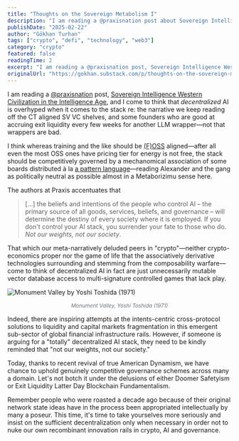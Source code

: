 ```yaml
---
title: "Thoughts on the Sovereign Metabolism I"
description: "I am reading a @praxisnation post about Sovereign Intelligence and think decentralized AI is overhyped when it comes to the narrative we keep reading from crypto-aligned Silicon Valley VCs."
publishDate: "2025-02-22"
author: "Gökhan Turhan"
tags: ["crypto", "defi", "technology", "web3"]
category: "crypto"
featured: false
readingTime: 2
excerpt: "I am reading a @praxisnation post, Sovereign Intelligence Western Civilization in the Intelligence Age and I come..."
originalUrl: "https://gokhan.substack.com/p/thoughts-on-the-sovereign-metabolism-i"
---
```


I am reading a [@praxisnation](https://x.com/@praxisnation) post, [Sovereign Intelligence Western Civilization in the Intelligence Age](https://www.praxisnation.com/news/sovereign-intelligence), and I come to think that *decentralized* AI is overhyped when it comes to the stack re: the narrative we keep reading off the CT aligned SV VC shelves, and some founders who are good at accruing exit liquidity every few weeks for another LLM wrapper—not that wrappers are bad.

I think whereas training and the like should be [(F)OSS](https://www.gnu.org/philosophy/free-software-even-more-important.html) aligned—after all even the most OSS ones have pricing tier for energy is not free, the stack should be competitively governed by a mechanomical association of some boards distributed à la [a pattern language](https://www.patternlanguage.com/)—reading Alexander and the gang as politically neutral as possible almost in a Metaborizimu sense here.

The authors at Praxis accentuates that

> [...] the beliefs and intentions of the people who control AI – the primary source of all goods, services, beliefs, and governance – will determine the destiny of every society where it is employed. If you don't control your AI stack, you surrender your fate to those who do. *Not our weights, not our society*.

That which our meta-narratively deluded peers in "crypto"—neither crypto-economics proper nor the game of life that the associatively derivative technologies surrounding and stemming from the composability warfare—come to think of decentralized AI in fact are just unnecessarily mutable vector database access to multi-signature controlled games that lack play.

![Monument Valley by Yoshi Toshida (1971)](/images/monument-valley-toshida.jpg)
<div style="text-align: center; margin-top: 0.5em;">
  <em style="font-size: 0.85em; color: #6c757d;">Monument Valley, Yoshi Toshida (1971)</em>
</div>

Indeed, there are inspiring attempts at the intents-centric cross-protocol solutions to liquidity and capital markets fragmentation in this emergent sub-sector of global financial infrastructure rails. However, if someone is arguing for a "totally" decentralized AI stack, they need to be kindly reminded that "not our weights, not our society."

Today, thanks to recent revival of true American Dynamism, we have chance to uphold genuinely competitive governance schemes across many a domain. Let's not botch it under the delusions of either Doomer Safetyism or Exit Liquidity Latter Day Blockchain Fundamentalism.

Remember people who were roasted a decade ago because of their original network state ideas have in the process been appropriated intellectually by many a poseur. This time, it's time to take yourselves more seriously and insist on the sufficient decentralization only when necessary in order not to nuke our own recombinant innovation rails in crypto, AI and governance.